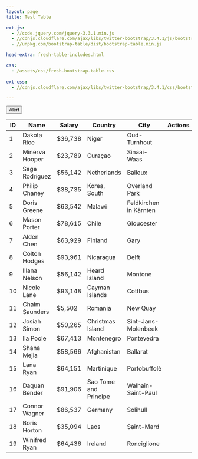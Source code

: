 ```yaml
---
layout: page
title: Test Table

ext-js: 
  - //code.jquery.com/jquery-3.3.1.min.js
  - //cdnjs.cloudflare.com/ajax/libs/twitter-bootstrap/3.4.1/js/bootstrap.min.js
  - //unpkg.com/bootstrap-table/dist/bootstrap-table.min.js

head-extra: fresh-table-includes.html

css:
  - /assets/css/fresh-bootstrap-table.css
  
ext-css:
  - //cdnjs.cloudflare.com/ajax/libs/twitter-bootstrap/3.4.1/css/bootstrap.min.css

---
```


<div class="fresh-table full-color-orange">
  <!--
    Available colors for the full background: full-color-blue, full-color-azure, full-color-green, full-color-red, full-color-orange
    Available colors only for the toolbar: toolbar-color-blue, toolbar-color-azure, toolbar-color-green, toolbar-color-red, toolbar-color-orange
  -->

  <div class="toolbar">
    <button id="alertBtn" class="btn btn-default">Alert</button>
  </div>

  <table id="fresh-table" class="table">
    <thead>
      <th data-field="id">ID</th>
      <th data-field="name">Name</th>
      <th data-field="salary">Salary</th>
      <th data-field="country">Country</th>
      <th data-field="city">City</th>
      <th data-field="actions" data-formatter="operateFormatter" data-events="operateEvents">Actions</th>
    </thead>
    <tbody>
      <tr>
        <td>1</td>
        <td>Dakota Rice</td>
        <td>$36,738</td>
        <td>Niger</td>
        <td>Oud-Turnhout</td>
        <td></td>
      </tr>
      <tr>
        <td>2</td>
        <td>Minerva Hooper</td>
        <td>$23,789</td>
        <td>Curaçao</td>
        <td>Sinaai-Waas</td>
        <td></td>
      </tr>
      <tr>
        <td>3</td>
        <td>Sage Rodriguez</td>
        <td>$56,142</td>
        <td>Netherlands</td>
        <td>Baileux</td>
        <td></td>
      </tr>
      <tr>
        <td>4</td>
        <td>Philip Chaney</td>
        <td>$38,735</td>
        <td>Korea, South</td>
        <td>Overland Park</td>
        <td></td>
      </tr>
      <tr>
        <td>5</td>
        <td>Doris Greene</td>
        <td>$63,542</td>
        <td>Malawi</td>
        <td>Feldkirchen in Kärnten</td>
        <td></td>
      </tr>
      <tr>
        <td>6</td>
        <td>Mason Porter</td>
        <td>$78,615</td>
        <td>Chile</td>
        <td>Gloucester</td>
        <td></td>
      </tr>
      <tr>
        <td>7</td>
        <td>Alden Chen</td>
        <td>$63,929</td>
        <td>Finland</td>
        <td>Gary</td>
        <td></td>
      </tr>
      <tr>
        <td>8</td>
        <td>Colton Hodges</td>
        <td>$93,961</td>
        <td>Nicaragua</td>
        <td>Delft</td>
        <td></td>
      </tr>
      <tr>
        <td>9</td>
        <td>Illana Nelson</td>
        <td>$56,142</td>
        <td>Heard Island</td>
        <td>Montone</td>
        <td></td>
      </tr>
      <tr>
        <td>10</td>
        <td>Nicole Lane</td>
        <td>$93,148</td>
        <td>Cayman Islands</td>
        <td>Cottbus</td>
        <td></td>
      </tr>
      <tr>
        <td>11</td>
        <td>Chaim Saunders</td>
        <td>$5,502</td>
        <td>Romania</td>
        <td>New Quay</td>
        <td></td>
      </tr>
      <tr>
        <td>12</td>
        <td>Josiah Simon</td>
        <td>$50,265</td>
        <td>Christmas Island</td>
        <td>Sint-Jans-Molenbeek</td>
        <td></td>
      </tr>
      <tr>
        <td>13</td>
        <td>Ila Poole</td>
        <td>$67,413</td>
        <td>Montenegro</td>
        <td>Pontevedra</td>
        <td></td>
      </tr>
      <tr>
        <td>14</td>
        <td>Shana Mejia</td>
        <td>$58,566</td>
        <td>Afghanistan</td>
        <td>Ballarat</td>
        <td></td>
      </tr>
      <tr>
        <td>15</td>
        <td>Lana Ryan</td>
        <td>$64,151</td>
        <td>Martinique</td>
        <td>Portobuffolè</td>
        <td></td>
      </tr>
      <tr>
        <td>16</td>
        <td>Daquan Bender</td>
        <td>$91,906</td>
        <td>Sao Tome and Principe</td>
        <td>Walhain-Saint-Paul</td>
        <td></td>
      </tr>
      <tr>
        <td>17</td>
        <td>Connor Wagner</td>
        <td>$86,537</td>
        <td>Germany</td>
        <td>Solihull</td>
        <td></td>
      </tr>
      <tr>
        <td>18</td>
        <td>Boris Horton</td>
        <td>$35,094</td>
        <td>Laos</td>
        <td>Saint-Mard</td>
        <td></td>
      </tr>
      <tr>
        <td>19</td>
        <td>Winifred Ryan</td>
        <td>$64,436</td>
        <td>Ireland</td>
        <td>Ronciglione</td>
        <td></td>
      </tr>
    </tbody>
  </table>
</div>

<script type="text/javascript">
  var $table = $('#fresh-table')
  var $alertBtn = $('#alertBtn')

  window.operateEvents = {
    'click .like': function (e, value, row, index) {
      alert('You click like icon, row: ' + JSON.stringify(row))
      console.log(value, row, index)
    },
    'click .edit': function (e, value, row, index) {
      alert('You click edit icon, row: ' + JSON.stringify(row))
      console.log(value, row, index)
    },
    'click .remove': function (e, value, row, index) {
      $table.bootstrapTable('remove', {
        field: 'id',
        values: [row.id]
      })
    }
  }

  function operateFormatter(value, row, index) {
    return [
      '<a rel="tooltip" title="Like" class="table-action like" href="javascript:void(0)" title="Like">',
        '<i class="fa fa-heart"></i>',
      '</a>',
      '<a rel="tooltip" title="Edit" class="table-action edit" href="javascript:void(0)" title="Edit">',
        '<i class="fa fa-edit"></i>',
      '</a>',
      '<a rel="tooltip" title="Remove" class="table-action remove" href="javascript:void(0)" title="Remove">',
        '<i class="fa fa-remove"></i>',
      '</a>'
    ].join('')
  }

  $(function () {
    $table.bootstrapTable({
      classes: 'table table-hover table-striped',
      toolbar: '.toolbar',

      search: true,
      showRefresh: true,
      showToggle: true,
      showColumns: true,
      pagination: true,
      striped: true,
      sortable: true,
      pageSize: 8,
      pageList: [8, 10, 25, 50, 100],

      formatShowingRows: function (pageFrom, pageTo, totalRows) {
        return ''
      },
      formatRecordsPerPage: function (pageNumber) {
        return pageNumber + ' rows visible'
      }
    })

    $alertBtn.click(function () {
      alert('You pressed on Alert')
    })
  })

</script>


